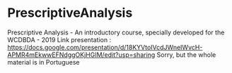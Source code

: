 # PrescriptiveAnalysis
Prescriptive Analysis - An introductory course, specially developed for the WCDBDA - 2019
Link presentation : https://docs.google.com/presentation/d/18KYVtoIVcdJWneIWvcH-APMR4mEkwwEFNdggOKjHGIM/edit?usp=sharing
Sorry, but the whole material is in Portuguese
